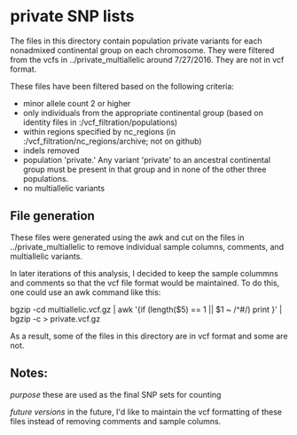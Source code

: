 # private SNP lists

The files in this directory contain population private variants for each nonadmixed continental group on each chromosome.  They were filtered from the vcfs in ../private_multiallelic around 7/27/2016.  They are not in vcf format.

These files have been filtered based on the following criteria:
 - minor allele count 2 or higher
 - only individuals from the appropriate continental group (based on identity files in :/vcf_filtration/populations)
 - within regions specified by nc_regions (in :/vcf_filtration/nc_regions/archive; not on github)
 - indels removed
 - population 'private.' Any variant 'private' to an ancestral continental group must be present in that group and in none of the other three populations.
 - no multiallelic variants

## File generation

These files were generated using the awk and cut on the files in ../private_multiallelic to remove individual sample columns, comments, and multiallelic variants.

In later iterations of this analysis, I decided to keep the sample colummns and comments so that the vcf file format would be maintained.  To do this, one could use an awk command like this:

bgzip -cd multiallelic.vcf.gz | awk '{if (length($5) == 1 || $1 ~ /^#/) print }' | bgzip -c > private.vcf.gz

As a result, some of the files in this directory are in vcf format and some are not.

## Notes:

*purpose* these are used as the final SNP sets for counting

*future versions* in the future, I'd like to maintain the vcf formatting of these files instead of removing comments and sample columns.
